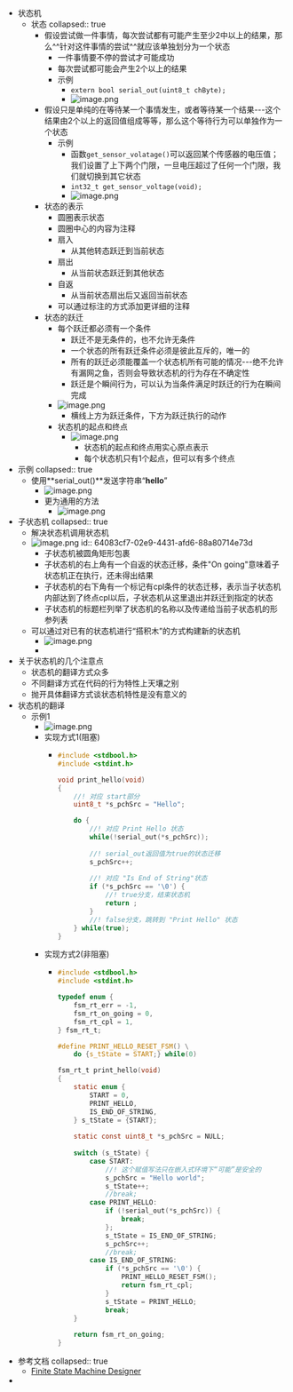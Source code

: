 - 状态机
	- 状态
	  collapsed:: true
		- 假设尝试做一件事情，每次尝试都有可能产生至少2中以上的结果，那么^^针对这件事情的尝试^^就应该单独划分为一个状态
			- 一件事情要不停的尝试才可能成功
			- 每次尝试都可能会产生2个以上的结果
			- 示例
				- `extern bool serial_out(uint8_t chByte);`
				- ![image.png](../assets/image_1678259857423_0.png)
		- 假设只是单纯的在等待某一个事情发生，或者等待某一个结果---这个结果由2个以上的返回值组成等等，那么这个等待行为可以单独作为一个状态
			- 示例
				- 函数`get_sensor_volatage()`可以返回某个传感器的电压值；我们设置了上下两个门限，一旦电压超过了任何一个门限，我们就切换到其它状态
				- `int32_t get_sensor_voltage(void);`
				- ![image.png](../assets/image_1678260263644_0.png)
		- 状态的表示
			- 圆圈表示状态
			- 圆圈中心的内容为注释
			- 扇入
				- 从其他转态跃迁到当前状态
			- 扇出
				- 从当前状态跃迁到其他状态
			- 自返
				- 从当前状态扇出后又返回当前状态
			- 可以通过标注的方式添加更详细的注释
		- 状态的跃迁
			- 每个跃迁都必须有一个条件
				- 跃迁不是无条件的，也不允许无条件
				- 一个状态的所有跃迁条件必须是彼此互斥的，唯一的
				- 所有的跃迁必须能覆盖一个状态机所有可能的情况---绝不允许有漏网之鱼，否则会导致状态机的行为存在不确定性
				- 跃迁是个瞬间行为，可以认为当条件满足时跃迁的行为在瞬间完成
			- ![image.png](../assets/image_1678261100763_0.png)
				- 横线上方为跃迁条件，下方为跃迁执行的动作
			- 状态机的起点和终点
				- ![image.png](../assets/image_1678261256341_0.png)
					- 状态机的起点和终点用实心原点表示
					- 每个状态机只有1个起点，但可以有多个终点
- 示例
  collapsed:: true
	- 使用**serial_out()**发送字符串“**hello**”
		- ![image.png](../assets/image_1678261374173_0.png)
		- 更为通用的方法
			- ![image.png](../assets/image_1678261420807_0.png)
- 子状态机
  collapsed:: true
	- 解决状态机调用状态机
	- ![image.png](../assets/image_1678261523463_0.png)
	  id:: 64083cf7-02e9-4431-afd6-88a80714e73d
		- 子状态机被圆角矩形包裹
		- 子状态机的右上角有一个自返的状态迁移，条件"On going"意味着子状态机正在执行，还未得出结果
		- 子状态机的右下角有一个标记有cpl条件的状态迁移，表示当子状态机内部达到了终点cpl以后，子状态机从这里退出并跃迁到指定的状态
		- 子状态机的标题栏列举了状态机的名称以及传递给当前子状态机的形参列表
	- 可以通过对已有的状态机进行“搭积木”的方式构建新的状态机
		- ![image.png](../assets/image_1678280186517_0.png)
		-
- 关于状态机的几个注意点
	- 状态机的翻译方式众多
	- 不同翻译方式在代码的行为特性上天壤之别
	- 抛开具体翻译方式谈状态机特性是没有意义的
- 状态机的翻译
	- 示例1
		- ![image.png](../assets/image_1678325225609_0.png)
		- 实现方式1(阻塞)
			- ```c
			  #include <stdbool.h>
			  #include <stdint.h>
			  
			  void print_hello(void)
			  {
			      //! 对应 start部分
			      uint8_t *s_pchSrc = "Hello";
			  
			      do {    
			          //! 对应 Print Hello 状态
			          while(!serial_out(*s_pchSrc));
			          
			          //! serial_out返回值为true的状态迁移
			          s_pchSrc++;
			          
			          //! 对应 "Is End of String"状态
			          if (*s_pchSrc == '\0') {
			              //! true分支，结束状态机
			              return ;
			          }
			          //! false分支，跳转到 "Print Hello" 状态
			      } while(true);
			  }
			  ```
		- 实现方式2(非阻塞)
			- ```c
			  #include <stdbool.h>
			  #include <stdint.h>
			  
			  typedef enum {
			      fsm_rt_err = -1,
			      fsm_rt_on_going = 0,
			      fsm_rt_cpl = 1,
			  } fsm_rt_t;
			  
			  #define PRINT_HELLO_RESET_FSM() \
			      do {s_tState = START;} while(0)
			  
			  fsm_rt_t print_hello(void)
			  {
			      static enum {
			          START = 0,
			          PRINT_HELLO,
			          IS_END_OF_STRING,
			      } s_tState = {START};
			      
			      static const uint8_t *s_pchSrc = NULL;
			      
			      switch (s_tState) {
			          case START:
			              //! 这个赋值写法只在嵌入式环境下“可能”是安全的
			              s_pchSrc = "Hello world";  
			              s_tState++;
			              //break;
			          case PRINT_HELLO:
			              if (!serial_out(*s_pchSrc)) {
			                  break;         
			              };
			              s_tState = IS_END_OF_STRING;
			              s_pchSrc++;            
			              //break;            
			          case IS_END_OF_STRING:
			              if (*s_pchSrc == '\0') {
			                  PRINT_HELLO_RESET_FSM();
			                  return fsm_rt_cpl;
			              }
			              s_tState = PRINT_HELLO;
			              break;            
			      }
			      
			      return fsm_rt_on_going;
			  }
			  ```
- 参考文档
  collapsed:: true
	- [Finite State Machine Designer](https://madebyevan.com/fsm/)
-